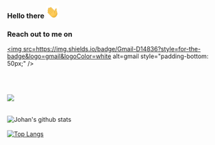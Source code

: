 <!--
**johanjoseph02/johanjoseph02** is a ✨ _special_ ✨ repository because its `README.md` (this file) appears on your GitHub profile.

Here are some ideas to get you started:

- 🔭 I’m currently working on ...
- 🌱 I’m currently learning ...
- 👯 I’m looking to collaborate on ...
- 🤔 I’m looking for help with ...
- 💬 Ask me about ...
- 📫 How to reach me: ...
- 😄 Pronouns: ...
- ⚡ Fun fact: ...
-->

### Hello there <img src="https://raw.githubusercontent.com/ABSphreak/ABSphreak/master/gifs/Hi.gif" width="30px">

### Reach out to me on 
<a href="mailto:johanmathewjoseph@gmail.com" target="_blank"> <img src=https://img.shields.io/badge/Gmail-D14836?style=for-the-badge&logo=gmail&logoColor=white alt=gmail style="padding-bottom: 50px;" /> </a> 

<img src="https://user-images.githubusercontent.com/53649201/99296951-8ef68900-286d-11eb-9bf3-fdb6cf13b585.gif" height="32px" style="padding-top: 50px;">

<br/>
<br/>

![Johan's github stats](https://github-readme-stats.vercel.app/api?username=johanjoseph02&show_icons=true&theme=algolia&count_private=true&hide=contribs)<br/><br/>
[![Top Langs](https://github-readme-stats.vercel.app/api/top-langs/?username=johanjoseph02&theme=algolia&count_private=true)](https://github.com/johanjoseph02/github-readme-stats)
